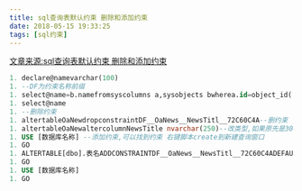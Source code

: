 ```yaml
---
title: sql查询表默认约束 删除和添加约束
date: 2018-05-15 19:33:25
tags: [sql约束]
---
```

[文章来源:sql查询表默认约束 删除和添加约束](http://blog.csdn.net/u011229848/article/details/80328066)

```sql
1. declare@namevarchar(100)
1. --DF为约束名称前缀
1. select@name=b.namefromsyscolumns a,sysobjects bwherea.id=object_id('表名')andb.id=a.cdefaultanda.name='字段名'
1. select@name
1. --删除约束
1. altertableOaNewdropconstraintDF__OaNews__NewsTitl__72C60C4A--删约束
1. altertableOaNewaltercolumnNewsTitle nvarchar(250)--改类型,如果原先是300 varchar 就要改成 300nvarchar 不改会转换失败
1. USE [数据库名称] --添加约束,可以找到约束 右键脚本create到新建查询窗口
1. GO
1. ALTERTABLE[dbo].表名ADDCONSTRAINTDF__OaNews__NewsTitl__72C60C4ADEFAULT('')FOR[字段名]
1. GO
1. USE [数据库名称]
1. GO
```